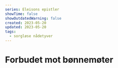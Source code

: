 ```yaml
---
series: Eleisons epistler
showTime: false
showOutdatedWarning: false
created: 2023-05-20
updated: 2023-05-20
tags:
  - sorgløse nådetyver
---
```


# Forbudet mot bønnemøter


## 